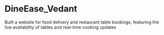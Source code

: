 # DineEase_Vedant
Built a website for food delivery and restaurant table bookings, featuring the live availability of tables and real-time cooking updates
